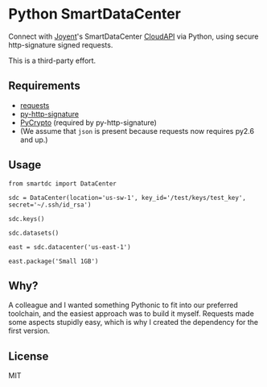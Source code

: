 # Python SmartDataCenter

Connect with [Joyent](http://joyentcloud.com/)'s SmartDataCenter
[CloudAPI](https://us-west-1.api.joyentcloud.com/docs) via Python, 
using secure http-signature signed requests.

This is a third-party effort.

## Requirements

* [requests](https://github.com/kennethreitz/requests)
* [py-http-signature](https://github.com/atl/py-http-signature)
* [PyCrypto](http://pypi.python.org/pypi/pycrypto) (required by py-http-signature)
* (We assume that `json` is present because requests now requires py2.6 and up.)

## Usage

    from smartdc import DataCenter
    
    sdc = DataCenter(location='us-sw-1', key_id='/test/keys/test_key', secret='~/.ssh/id_rsa')
    
    sdc.keys()
    
    sdc.datasets()
    
    east = sdc.datacenter('us-east-1')
    
    east.package('Small 1GB')

## Why?

A colleague and I wanted something Pythonic to fit into our preferred toolchain, and 
the easiest approach was to build it myself. Requests made some aspects stupidly easy, 
which is why I created the dependency for the first version.

## License

MIT

